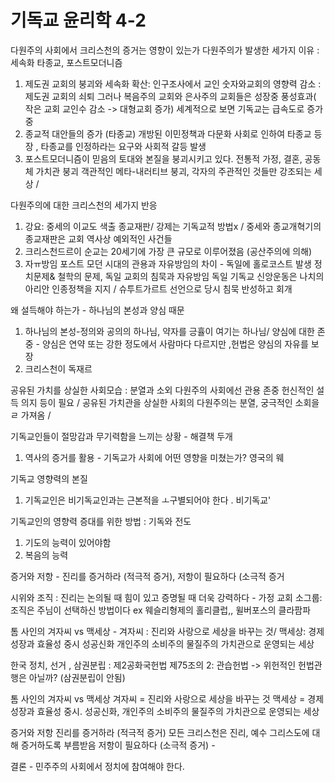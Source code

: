 # 기독교 윤리학 4-2

다원주의 사회에서 크리스천의 증거는 영향이 있는가
다원주의가 발생한 세가지 이유 : 세속화 타종교, 포스트모더니즘
1. 제도권 교회의 붕괴와 세속화 확산: 인구조사에서 교인 숫자와교회의 영향력 감소 : 제도권 교회의 쇠퇴 그러나 복음주의 교회와 은사주의  교회들은 성장중 풍성효과( 작은 교회 교인수 감소 -> 대형교회 증가) 세계적으로 보면 기독교는 급속도로 증가중
2. 종교적 대안들의 증가 (타종교) 개방된 이민정책과 다문화 사회로 인하여 타종교 등장 , 타종교를 인정하라는 요구와 사회적 갈등 발생
3. 포스트모더니즘이 믿음의 토대와 본질을 붕괴시키고 있다. 전통적 가정, 결혼, 공동체 가치관 붕괴 객관적인 메타-내러티브 붕괴, 각자의 주관적인 것들만 강조되는 세상 / 

다원주의에 대한 크리스천의 세가지 반응
1. 강요: 중세의 이교도 색출 종교재판/ 강제는 기독교적 방법x / 중세와 종교개혁기의 종교재판은 교회 역사상 예외적인 사건들
2. 크리스천드르이 순교는 20세기에 가장 큰 규모로 이루어졌음 (공산주의에 의해)
2. 자ㅠ방임 포스트 모던 시대의 관용과 자유방임의 차이 - 독일에 홀로코스트 발생 정치문제& 철학의 문제, 독일 교회의 침묵과 자유방임 독일 기독교 신앙운동은 나치의 아리안 인종정책을 지지 / 슈투트가르트 선언으로 당시 침묵 반성하고 회개

왜 설득해야 하는가 - 하나님의 본성과 양심 때문
1. 하나님의 본성-정의와 공의의 하나님, 약자를 긍휼이 여기는 하나님/ 양심에 대한 존중 - 양심은 연약 또는 강한 정도에서 사람마다 다르지만 ,헌법은 양심의 자유를 보장
2. 크리스천이 독재르

공유된 가치를 상실한 사회모습 : 분열과 소외
다원주의 사회에선 관용 존중 헌신적인 설득 의지 등이 필요 / 공유된 가치관을 상실한 사회의 다원주의는 분열, 궁극적인 소회을ㄹ 가져옴 / 

기독교인들이 절망감과 무기력함을 느끼는 상황 - 해결책 두개
1. 역사의 증거를 활용 - 기독교가 사회에 어떤 영향을 미쳤는가? 영국의 웨

기독교 영향력의 본질 
1. 기독교인은 비기독교인과는 근본적을 ㅗ구별되어야 한다 . 비기독교'

기독교인의 영향력 증대를 위한 방법 : 기독와 전도
1. 기도의 능력이 있어야함
2. 복음의 능력 

증거와 저항 -
진리를 증거하라 (적극적 증거),  저항이 필요하다 (소극적 증거

시위와 조직 : 진리는 논의될 때 힘이 있고 증명될 때 더욱 강력하다 - 가정 교회 소그룹: 조직은 주님이 선택하신 방법이다 ex 웨슬리형제의 홀리클럽,, 윌버포스의 클라팜파 

톰 사인의 겨자씨 vs  맥세상 - 겨자씨 : 진리와 사랑으로 세상을 바꾸는 것/ 맥세상: 경제성장과 효율성 중시 성공신화 개인주의 소비주의 물질주의 가치관으로 운영되는 세상

한국 정치, 선거 , 삼권분립 :
제2공화국헌법 제75조의 2: 
관습헌법 -> 위헌적인 헌법관행은 아닐까? (삼권분립이 안됨)

톰 사인의 겨자씨 vs 맥세상
겨자씨 = 진리와 사랑으로 세상을 바꾸는 것
맥세상 = 경제 성장과 효율성 중시. 성공신화, 개인주의 소비주의 물질주의 가치관으로 운영되는 세상

증거와 저항
진리를 증거하라 (적극적 증거) 모든 크리스천은 진리, 예수 그리스도에 대해 증거하도록 부름받음 
저항이 필요하다 (소극적 증거) - 

결론 - 민주주의 사회에서 정치에 참여해야 한다.
